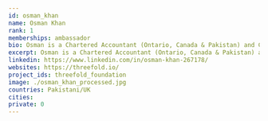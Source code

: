 ```yaml
---
id: osman_khan
name: Osman Khan
rank: 1
memberships: ambassador
bio: Osman is a Chartered Accountant (Ontario, Canada & Pakistan) and CPA (Massachusetts). His High School education was in Pakistan and England respectively. Osman graduated in 1993 from Brown University (Providence, RI) with a bachelor in Economics and IR, and did his Master in Business Administration (Accounting) from Boston University (Boston, MA) in 1994. Osman worked for Ernst & Young & Feeley & Driscoll LLP and in 1996 joined Data General which was subsequently acquired by EMC. He also served in a number of different roles within EMC with his last two roles being CFO for Northern Europe and Country Manager for Pakistan and Afghanistan (opened and developed the subsidiary into a $15-20M operation). Recently, Osman served as the head of SAP in Pakistan. He is also the Honorary Consul for Ireland in Pakistan and on the board of a number of public and private companies. Ambassador fell in love with Threefold Virtual currencies are the future and the foundation is enabling a new mechanism for IT currency payments that can / will be the defect standard and a means of utilising capacity from day 1. They are educating and developing the market at the same time.
excerpt: Osman is a Chartered Accountant (Ontario, Canada & Pakistan) and CPA (Massachusetts).
linkedin: https://www.linkedin.com/in/osman-khan-267178/
websites: https://threefold.io/
project_ids: threefold_foundation
image: ./osman_khan_processed.jpg
countries: Pakistani/UK
cities:
private: 0
---
```

